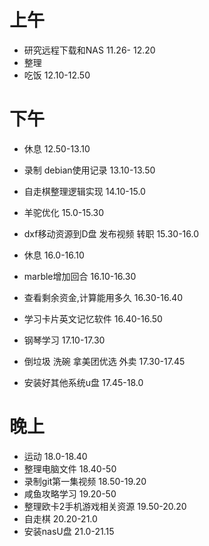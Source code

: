 
# 上午
- 研究远程下载和NAS 11.26- 12.20
- 整理
- 吃饭 12.10-12.50

# 下午
- 休息 12.50-13.10
- 录制 debian使用记录 13.10-13.50
- 自走棋整理逻辑实现 14.10-15.0
- 羊驼优化 15.0-15.30
- dxf移动资源到D盘 发布视频 转职 15.30-16.0
- 休息 16.0-16.10

- marble增加回合 16.10-16.30
- 查看剩余资金,计算能用多久 16.30-16.40
- 学习卡片英文记忆软件 16.40-16.50
- 钢琴学习 17.10-17.30
- 倒垃圾 洗碗 拿美团优选 外卖 17.30-17.45
- 安装好其他系统u盘 17.45-18.0

# 晚上
- 运动 18.0-18.40
- 整理电脑文件 18.40-50
- 录制git第一集视频 18.50-19.20
- 咸鱼攻略学习 19.20-50
- 整理欧卡2手机游戏相关资源 19.50-20.20
- 自走棋 20.20-21.0
- 安装nasU盘 21.0-21.15